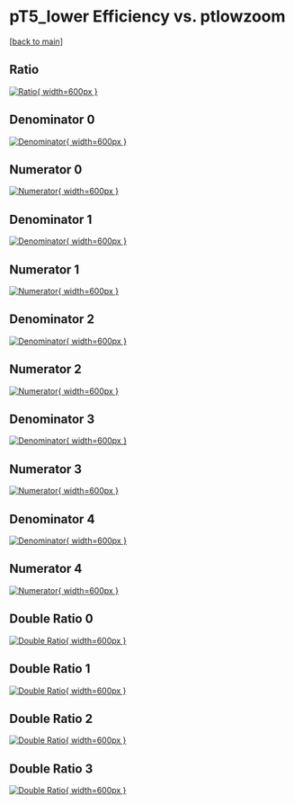 # pT5_lower Efficiency vs. ptlowzoom

[[back to main](./)]



## Ratio

[![Ratio](../mtv/var/pT5_lower_vtr_211_-1_eff_ptlowzoom.png){ width=600px }](../mtv/var/pT5_lower_vtr_211_-1_eff_ptlowzoom.pdf)

## Denominator 0

[![Denominator](../mtv/den/pT5_lower_vtr_211_-1_eff_ptlowzoom_den0.png){ width=600px }](../mtv/den/pT5_lower_vtr_211_-1_eff_ptlowzoom_den0.pdf)

## Numerator 0

[![Numerator](../mtv/num/pT5_lower_vtr_211_-1_eff_ptlowzoom_num0.png){ width=600px }](../mtv/num/pT5_lower_vtr_211_-1_eff_ptlowzoom_num0.pdf)

## Denominator 1

[![Denominator](../mtv/den/pT5_lower_vtr_211_-1_eff_ptlowzoom_den1.png){ width=600px }](../mtv/den/pT5_lower_vtr_211_-1_eff_ptlowzoom_den1.pdf)

## Numerator 1

[![Numerator](../mtv/num/pT5_lower_vtr_211_-1_eff_ptlowzoom_num1.png){ width=600px }](../mtv/num/pT5_lower_vtr_211_-1_eff_ptlowzoom_num1.pdf)

## Denominator 2

[![Denominator](../mtv/den/pT5_lower_vtr_211_-1_eff_ptlowzoom_den2.png){ width=600px }](../mtv/den/pT5_lower_vtr_211_-1_eff_ptlowzoom_den2.pdf)

## Numerator 2

[![Numerator](../mtv/num/pT5_lower_vtr_211_-1_eff_ptlowzoom_num2.png){ width=600px }](../mtv/num/pT5_lower_vtr_211_-1_eff_ptlowzoom_num2.pdf)

## Denominator 3

[![Denominator](../mtv/den/pT5_lower_vtr_211_-1_eff_ptlowzoom_den3.png){ width=600px }](../mtv/den/pT5_lower_vtr_211_-1_eff_ptlowzoom_den3.pdf)

## Numerator 3

[![Numerator](../mtv/num/pT5_lower_vtr_211_-1_eff_ptlowzoom_num3.png){ width=600px }](../mtv/num/pT5_lower_vtr_211_-1_eff_ptlowzoom_num3.pdf)

## Denominator 4

[![Denominator](../mtv/den/pT5_lower_vtr_211_-1_eff_ptlowzoom_den4.png){ width=600px }](../mtv/den/pT5_lower_vtr_211_-1_eff_ptlowzoom_den4.pdf)

## Numerator 4

[![Numerator](../mtv/num/pT5_lower_vtr_211_-1_eff_ptlowzoom_num4.png){ width=600px }](../mtv/num/pT5_lower_vtr_211_-1_eff_ptlowzoom_num4.pdf)

## Double Ratio 0

[![Double Ratio](../mtv/ratio/pT5_lower_vtr_211_-1_eff_ptlowzoom_ratio0.png){ width=600px }](../mtv/ratio/pT5_lower_vtr_211_-1_eff_ptlowzoom_ratio0.pdf)

## Double Ratio 1

[![Double Ratio](../mtv/ratio/pT5_lower_vtr_211_-1_eff_ptlowzoom_ratio1.png){ width=600px }](../mtv/ratio/pT5_lower_vtr_211_-1_eff_ptlowzoom_ratio1.pdf)

## Double Ratio 2

[![Double Ratio](../mtv/ratio/pT5_lower_vtr_211_-1_eff_ptlowzoom_ratio2.png){ width=600px }](../mtv/ratio/pT5_lower_vtr_211_-1_eff_ptlowzoom_ratio2.pdf)

## Double Ratio 3

[![Double Ratio](../mtv/ratio/pT5_lower_vtr_211_-1_eff_ptlowzoom_ratio3.png){ width=600px }](../mtv/ratio/pT5_lower_vtr_211_-1_eff_ptlowzoom_ratio3.pdf)

